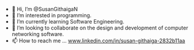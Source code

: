 - 👋 Hi, I’m @SusanGithaigaN
- 👀 I’m interested in programming.
- 🌱 I’m currently learning Software Engineering.
- 💞️ I’m looking to collaborate on the design and development of computer networking software.
- 📫 How to reach me ... www.linkedin.com/in/susan-githaiga-2832b11aa


<!---
SusanGithaigaN/SusanGithaigaN is a ✨ special ✨ repository because its `README.md` (this file) appears on your GitHub profile.
You can click the Preview link to take a look at your changes.
--->
